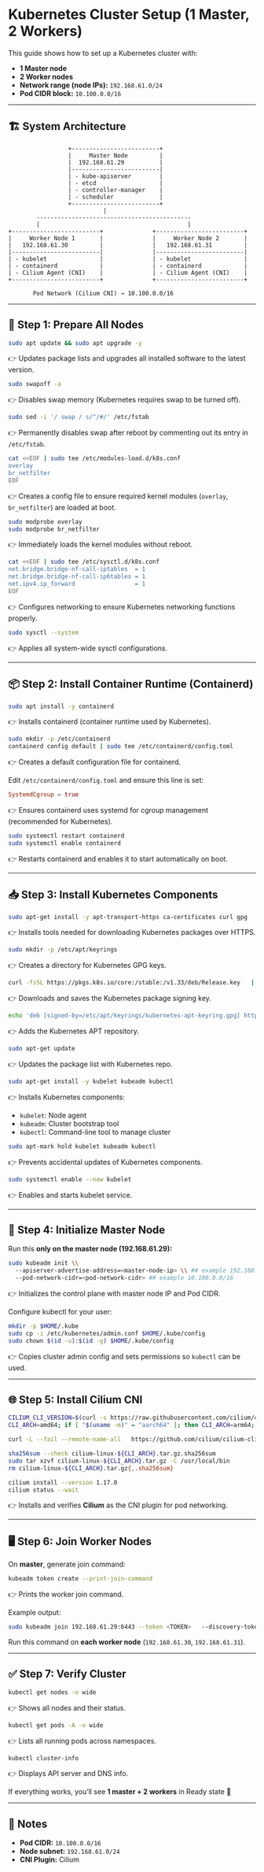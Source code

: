 # Kubernetes Cluster Setup (1 Master, 2 Workers)

This guide shows how to set up a Kubernetes cluster with:

- **1 Master node**
- **2 Worker nodes**
- **Network range (node IPs):** `192.168.61.0/24`
- **Pod CIDR block:** `10.100.0.0/16`

---

## 🏗️ System Architecture
```
                 +-------------------------+
                 |     Master Node         |
                 |  192.168.61.29          |
                 |-------------------------|
                 | - kube-apiserver        |
                 | - etcd                  |
                 | - controller-manager    |
                 | - scheduler             |
                 +-------------------------+
                           |
        --------------------------------------------
        |                                          |
+-------------------------+              +-------------------------+
|     Worker Node 1       |              |     Worker Node 2       |
|   192.168.61.30         |              |   192.168.61.31         |
|-------------------------|              |-------------------------|
| - kubelet               |              | - kubelet               |
| - containerd            |              | - containerd            |
| - Cilium Agent (CNI)    |              | - Cilium Agent (CNI)    |
+-------------------------+              +-------------------------+

       Pod Network (Cilium CNI) → 10.100.0.0/16
```

---

## 🚀 Step 1: Prepare All Nodes

```bash
sudo apt update && sudo apt upgrade -y
```
👉 Updates package lists and upgrades all installed software to the latest version.

```bash
sudo swapoff -a
```
👉 Disables swap memory (Kubernetes requires swap to be turned off).

```bash
sudo sed -i '/ swap / s/^/#/' /etc/fstab
```
👉 Permanently disables swap after reboot by commenting out its entry in `/etc/fstab`.

```bash
cat <<EOF | sudo tee /etc/modules-load.d/k8s.conf
overlay
br_netfilter
EOF
```
👉 Creates a config file to ensure required kernel modules (`overlay`, `br_netfilter`) are loaded at boot.

```bash
sudo modprobe overlay
sudo modprobe br_netfilter
```
👉 Immediately loads the kernel modules without reboot.

```bash
cat <<EOF | sudo tee /etc/sysctl.d/k8s.conf
net.bridge.bridge-nf-call-iptables  = 1
net.bridge.bridge-nf-call-ip6tables = 1
net.ipv4.ip_forward                 = 1
EOF
```
👉 Configures networking to ensure Kubernetes networking functions properly.

```bash
sudo sysctl --system
```
👉 Applies all system-wide sysctl configurations.

---

## 📦 Step 2: Install Container Runtime (Containerd)

```bash
sudo apt install -y containerd
```
👉 Installs containerd (container runtime used by Kubernetes).

```bash
sudo mkdir -p /etc/containerd
containerd config default | sudo tee /etc/containerd/config.toml
```
👉 Creates a default configuration file for containerd.

Edit `/etc/containerd/config.toml` and ensure this line is set:
```toml
SystemdCgroup = true
```
👉 Ensures containerd uses systemd for cgroup management (recommended for Kubernetes).

```bash
sudo systemctl restart containerd
sudo systemctl enable containerd
```
👉 Restarts containerd and enables it to start automatically on boot.

---

## 📥 Step 3: Install Kubernetes Components

```bash
sudo apt-get install -y apt-transport-https ca-certificates curl gpg
```
👉 Installs tools needed for downloading Kubernetes packages over HTTPS.

```bash
sudo mkdir -p /etc/apt/keyrings
```
👉 Creates a directory for Kubernetes GPG keys.

```bash
curl -fsSL https://pkgs.k8s.io/core:/stable:/v1.33/deb/Release.key   | sudo gpg --dearmor -o /etc/apt/keyrings/kubernetes-apt-keyring.gpg
```
👉 Downloads and saves the Kubernetes package signing key.

```bash
echo 'deb [signed-by=/etc/apt/keyrings/kubernetes-apt-keyring.gpg] https://pkgs.k8s.io/core:/stable:/v1.33/deb/ /' | sudo tee /etc/apt/sources.list.d/kubernetes.list
```
👉 Adds the Kubernetes APT repository.

```bash
sudo apt-get update
```
👉 Updates the package list with Kubernetes repo.

```bash
sudo apt-get install -y kubelet kubeadm kubectl
```
👉 Installs Kubernetes components:
- `kubelet`: Node agent
- `kubeadm`: Cluster bootstrap tool
- `kubectl`: Command-line tool to manage cluster

```bash
sudo apt-mark hold kubelet kubeadm kubectl
```
👉 Prevents accidental updates of Kubernetes components.

```bash
sudo systemctl enable --now kubelet
```
👉 Enables and starts kubelet service.

---

## 🎯 Step 4: Initialize Master Node

Run this **only on the master node (192.168.61.29):**
```bash
sudo kubeadm init \\
  --apiserver-advertise-address=<master-node-ip> \\ ## example 192.168.61.29
  --pod-network-cidr=<pod-network-cidr> ## example 10.100.0.0/16
```
👉 Initializes the control plane with master node IP and Pod CIDR.

Configure kubectl for your user:
```bash
mkdir -p $HOME/.kube
sudo cp -i /etc/kubernetes/admin.conf $HOME/.kube/config
sudo chown $(id -u):$(id -g) $HOME/.kube/config
```
👉 Copies cluster admin config and sets permissions so `kubectl` can be used.

---

## 🌐 Step 5: Install Cilium CNI

```bash
CILIUM_CLI_VERSION=$(curl -s https://raw.githubusercontent.com/cilium/cilium-cli/main/stable.txt)
CLI_ARCH=amd64; if [ "$(uname -m)" = "aarch64" ]; then CLI_ARCH=arm64; fi

curl -L --fail --remote-name-all   https://github.com/cilium/cilium-cli/releases/download/${CILIUM_CLI_VERSION}/cilium-linux-${CLI_ARCH}.tar.gz{,.sha256sum}

sha256sum --check cilium-linux-${CLI_ARCH}.tar.gz.sha256sum
sudo tar xzvf cilium-linux-${CLI_ARCH}.tar.gz -C /usr/local/bin
rm cilium-linux-${CLI_ARCH}.tar.gz{,.sha256sum}

cilium install --version 1.17.0
cilium status --wait
```
👉 Installs and verifies **Cilium** as the CNI plugin for pod networking.

---

## 🖥️ Step 6: Join Worker Nodes

On **master**, generate join command:
```bash
kubeadm token create --print-join-command
```
👉 Prints the worker join command.

Example output:
```bash
sudo kubeadm join 192.168.61.29:6443 --token <TOKEN>   --discovery-token-ca-cert-hash sha256:<HASH>
```

Run this command on **each worker node** (`192.168.61.30`, `192.168.61.31`).

---

## ✅ Step 7: Verify Cluster

```bash
kubectl get nodes -o wide
```
👉 Shows all nodes and their status.

```bash
kubectl get pods -A -o wide
```
👉 Lists all running pods across namespaces.

```bash
kubectl cluster-info
```
👉 Displays API server and DNS info.

If everything works, you’ll see **1 master + 2 workers** in Ready state 🎉

---

## 📌 Notes
- **Pod CIDR:** `10.100.0.0/16`
- **Node subnet:** `192.168.61.0/24`
- **CNI Plugin:** Cilium
